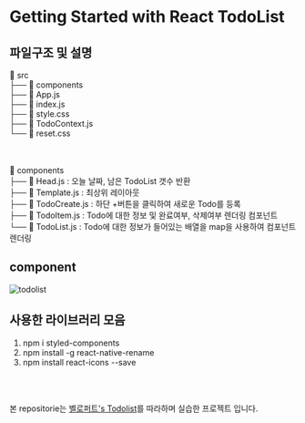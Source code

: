 # Getting Started with React TodoList
## 파일구조 및 설명 <br>
<p>
📁 src <br>
├── 📁 components <br>
├── 📄 App.js <br>
├── 📄 index.js <br>
├── 📄 style.css <br>
├── 📄 TodoContext.js  <br>
└── 📄 reset.css  <br>

 <br> <br>
📁 components <br>
├── 📄 Head.js          : 오늘 날짜, 남은 TodoList 갯수 반환 <br>
├── 📄 Template.js      : 최상위 레이아웃  <br>
├── 📄 TodoCreate.js    : 하단 +버튼을 클릭하여 새로운 Todo를 등록 <br>
├── 📄 TodoItem.js      : Todo에 대한 정보 및 완료여부, 삭제여부 렌더링 컴포넌트 <br>
└── 📄 TodoList.js      : Todo에 대한 정보가 들어있는 배열을 map을 사용하여 컴포넌트 렌더링 <br>
</p>

## component 
![todolist](https://user-images.githubusercontent.com/101608868/163796541-110ee1cb-d80f-4de8-9e4d-84a85745fdcf.png)

## 사용한 라이브러리 모음 <br>
 1. npm i styled-components<br> 
 2. npm install -g react-native-rename<br>
 3. npm install react-icons --save
<br>
<br> 

본 repositorie는 [벨로퍼트's Todolist](https://github.com/velopert/react-tutorial.git)를 따라하며 실습한 프로젝트 입니다.<br>


